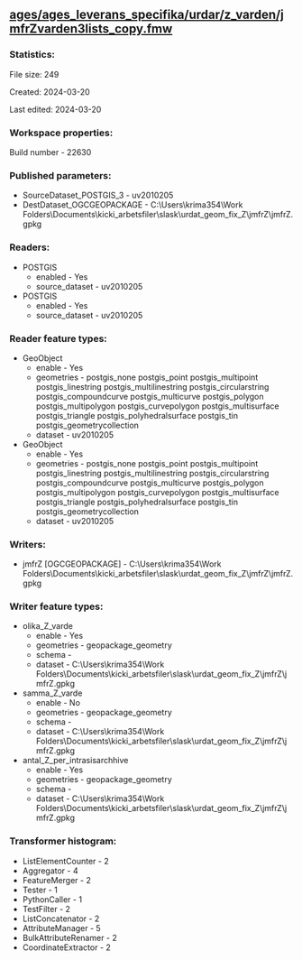 ﻿## [ages/ages_leverans_specifika/urdar/z_varden/jmfrZvarden3lists_copy.fmw](https://github.com/kicki58/kix_working_dir/blob/master/ages/ages_leverans_specifika/urdar/z_varden/jmfrZvarden3lists_copy.fmw)

### Statistics:
File size: 249

Created: 2024-03-20

Last edited: 2024-03-20


### Workspace properties:
Build number    - 22630

### Published parameters:
*  SourceDataset_POSTGIS_3    -   uv2010205
*  DestDataset_OGCGEOPACKAGE    -   C:\Users\krima354\Work Folders\Documents\kicki_arbetsfiler\slask\urdat_geom_fix_Z\jmfrZ\jmfrZ.gpkg

### Readers:
*  POSTGIS
    * enabled    -  Yes
    * source_dataset    -   uv2010205
*  POSTGIS
    * enabled    -  Yes
    * source_dataset    -   uv2010205

### Reader feature types:
*  GeoObject
    * enable - Yes
    * geometries - postgis_none postgis_point postgis_multipoint postgis_linestring postgis_multilinestring postgis_circularstring postgis_compoundcurve postgis_multicurve postgis_polygon postgis_multipolygon postgis_curvepolygon postgis_multisurface postgis_triangle postgis_polyhedralsurface postgis_tin postgis_geometrycollection
    * dataset - uv2010205
*  GeoObject
    * enable - Yes
    * geometries - postgis_none postgis_point postgis_multipoint postgis_linestring postgis_multilinestring postgis_circularstring postgis_compoundcurve postgis_multicurve postgis_polygon postgis_multipolygon postgis_curvepolygon postgis_multisurface postgis_triangle postgis_polyhedralsurface postgis_tin postgis_geometrycollection
    * dataset - uv2010205


### Writers:
*  jmfrZ [OGCGEOPACKAGE]    -   C:\Users\krima354\Work Folders\Documents\kicki_arbetsfiler\slask\urdat_geom_fix_Z\jmfrZ\jmfrZ.gpkg

### Writer feature types:
*  olika_Z_varde
    * enable - Yes
    * geometries - geopackage_geometry
    * schema - 
    * dataset - C:\Users\krima354\Work Folders\Documents\kicki_arbetsfiler\slask\urdat_geom_fix_Z\jmfrZ\jmfrZ.gpkg
*  samma_Z_varde
    * enable - No
    * geometries - geopackage_geometry
    * schema - 
    * dataset - C:\Users\krima354\Work Folders\Documents\kicki_arbetsfiler\slask\urdat_geom_fix_Z\jmfrZ\jmfrZ.gpkg
*  antal_Z_per_intrasisarchhive
    * enable - Yes
    * geometries - geopackage_geometry
    * schema - 
    * dataset - C:\Users\krima354\Work Folders\Documents\kicki_arbetsfiler\slask\urdat_geom_fix_Z\jmfrZ\jmfrZ.gpkg

### Transformer histogram:
*  ListElementCounter    -   2
*  Aggregator    -   4
*  FeatureMerger    -   2
*  Tester    -   1
*  PythonCaller    -   1
*  TestFilter    -   2
*  ListConcatenator    -   2
*  AttributeManager    -   5
*  BulkAttributeRenamer    -   2
*  CoordinateExtractor    -   2

